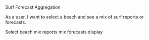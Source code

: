 Surf Forecast Aggregation

As a user, I want to select a beach and see a mix of surf reports or forecasts. 

Select beach
mix reports
mix forecasts
display